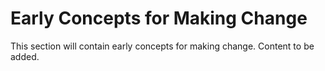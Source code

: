 # Early Concepts for Making Change

This section will contain early concepts for making change. Content to be added.
